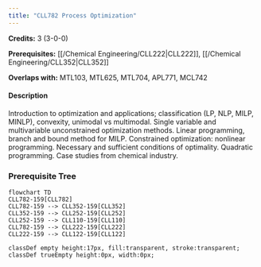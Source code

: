 ```yaml
---
title: "CLL782 Process Optimization"
---
```

**Credits:** 3 (3-0-0)

**Prerequisites:** [[/Chemical Engineering/CLL222|CLL222]], [[/Chemical Engineering/CLL352|CLL352]]

**Overlaps with:** MTL103, MTL625, MTL704, APL771, MCL742

#### Description
Introduction to optimization and applications; classification (LP, NLP, MILP, MINLP), convexity, unimodal vs multimodal. Single variable and multivariable unconstrained optimization methods. Linear programming, branch and bound method for MILP. Constrained optimization: nonlinear programming. Necessary and sufficient conditions of optimality. Quadratic programming. Case studies from chemical industry.

### Prerequisite Tree

```mermaid
flowchart TD
CLL782-159[CLL782]
CLL782-159 --> CLL352-159[CLL352]
CLL352-159 --> CLL252-159[CLL252]
CLL252-159 --> CLL110-159[CLL110]
CLL782-159 --> CLL222-159[CLL222]
CLL222-159 --> CLL122-159[CLL122]

classDef empty height:17px, fill:transparent, stroke:transparent;
classDef trueEmpty height:0px, width:0px;
```